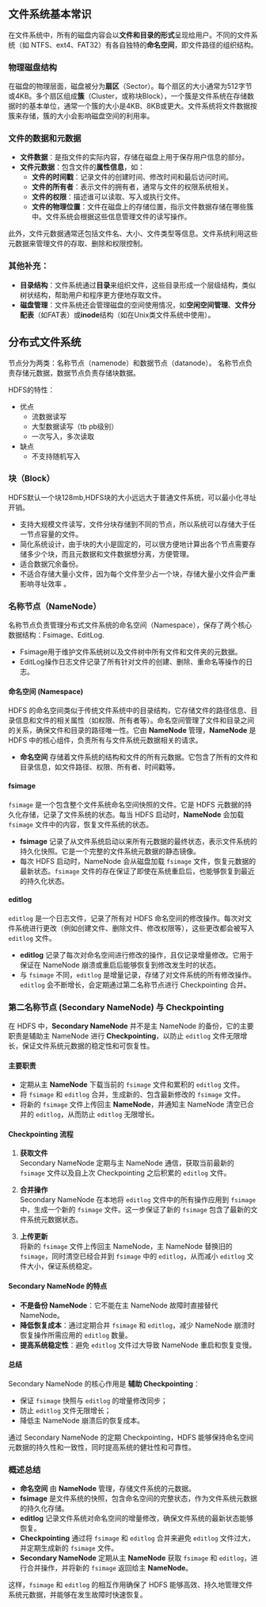 ## 文件系统基本常识

在文件系统中，所有的磁盘内容会以**文件和目录的形式**呈现给用户。不同的文件系统（如 NTFS、ext4、FAT32）有各自独特的**命名空间**，即文件路径的组织结构。

### 物理磁盘结构
在磁盘的物理层面，磁盘被分为**扇区**（Sector）。每个扇区的大小通常为512字节或4KB。多个扇区组成**簇**（Cluster，或称块Block），一个簇是文件系统在存储数据时的基本单位，通常一个簇的大小是4KB、8KB或更大。文件系统将文件数据按簇来存储，簇的大小会影响磁盘空间的利用率。

### 文件的数据和元数据
- **文件数据**：是指文件的实际内容，存储在磁盘上用于保存用户信息的部分。
- **文件元数据**：包含文件的**属性信息**，如：
  - **文件的时间戳**：记录文件的创建时间、修改时间和最后访问时间。
  - **文件的所有者**：表示文件的拥有者，通常与文件的权限系统相关。
  - **文件的权限**：描述谁可以读取、写入或执行文件。
  - **文件的物理位置**：文件在磁盘上的存储位置，指示文件数据存储在哪些簇中。文件系统会根据这些信息管理文件的读写操作。

此外，文件元数据通常还包括文件名、大小、文件类型等信息。文件系统利用这些元数据来管理文件的存取、删除和权限控制。

### 其他补充：
- **目录结构**：文件系统通过**目录**来组织文件，这些目录形成一个层级结构，类似树状结构，帮助用户和程序更方便地存取文件。
- **磁盘管理**：文件系统还会管理磁盘的空间使用情况，如**空闲空间管理**、**文件分配表**（如FAT表）或**inode**结构（如在Unix类文件系统中使用）。

## 分布式文件系统
节点分为两类：名称节点（namenode）和数据节点（datanode）。
名称节点负责存储元数据，数据节点负责存储块数据。

HDFS的特性：
- 优点
	- 流数据读写
	- 大型数据读写（tb pb级别）
	- 一次写入，多次读取
- 缺点
	 - 不支持随机写入

### 块（Block）
 HDFS默认一个块128mb,HDFS块的大小远远大于普通文件系统，可以最小化寻址开销。
 - 支持大规模文件读写，文件分块存储到不同的节点，所以系统可以存储大于任一节点容量的文件。
 - 简化系统设计，由于块的大小是固定的，可以很方便地计算出各个节点需要存储多少个块，而且元数据和文件数据想分离，方便管理。
 - 适合数据冗余备份。
 - 不适合存储大量小文件，因为每个文件至少占一个块，存储大量小文件会严重影响寻址效率 。

### 名称节点（NameNode）

名称节点负责管理分布式文件系统的命名空间（Namespace），保存了两个核心数据结构：Fsimage、EditLog.
- Fsimage用于维护文件系统树以及文件树中所有文件和文件夹的元数据。
- EditLog操作日志文件记录了所有针对文件的创建、删除、重命名等操作的日志。

#### 命名空间 (Namespace)
HDFS 的命名空间类似于传统文件系统中的目录结构，它存储文件的路径信息、目录信息和文件的相关属性（如权限、所有者等）。命名空间管理了文件和目录之间的关系，确保文件和目录的路径唯一性。它由 **NameNode** 管理，**NameNode** 是 HDFS 中的核心组件，负责所有与文件系统元数据相关的请求。

- **命名空间** 存储着文件系统的结构和文件的所有元数据。它包含了所有的文件和目录信息，如文件路径、权限、所有者、时间戳等。

#### fsimage
`fsimage` 是一个包含整个文件系统命名空间快照的文件。它是 HDFS 元数据的持久化存储，记录了文件系统的状态。每当 HDFS 启动时，**NameNode** 会加载 `fsimage` 文件中的内容，恢复文件系统的状态。

- **fsimage** 记录了从文件系统启动以来所有元数据的最终状态，表示文件系统的持久化快照。它是一个完整的文件系统元数据的静态镜像。
- 每次 HDFS 启动时，NameNode 会从磁盘加载 `fsimage` 文件，恢复元数据的最新状态。`fsimage` 文件的存在保证了即使在系统重启后，也能够恢复到最近的持久化状态。

#### editlog
`editlog` 是一个日志文件，记录了所有对 HDFS 命名空间的修改操作。每次对文件系统进行更改（例如创建文件、删除文件、修改权限等），这些更改都会被写入 `editlog` 文件。

- **editlog** 记录了每次对命名空间进行修改的操作，且仅记录增量修改。它用于保证在 NameNode 崩溃或重启后能够恢复到修改发生时的状态。
- 与 `fsimage` 不同，`editlog` 是增量记录，存储了对文件系统的所有修改操作。`editlog` 会不断增长，会定期通过第二名称节点进行 Checkpointing 合并。

### 第二名称节点 (Secondary NameNode) 与 Checkpointing

在 HDFS 中，**Secondary NameNode** 并不是主 NameNode 的备份，它的主要职责是辅助主 NameNode 进行 **Checkpointing**，以防止 `editlog` 文件无限增长，保证文件系统元数据的稳定性和可恢复性。

#### 主要职责
- 定期从主 **NameNode** 下载当前的 `fsimage` 文件和累积的 `editlog` 文件。
- 将 `fsimage` 和 `editlog` 合并，生成新的、包含最新修改的 `fsimage` 文件。
- 将新的 `fsimage` 文件上传回主 **NameNode**，并通知主 NameNode 清空已合并的 `editlog`，从而防止 `editlog` 无限增长。

#### Checkpointing 流程
1. **获取文件**  
   Secondary NameNode 定期与主 NameNode 通信，获取当前最新的 `fsimage` 文件以及自上次 Checkpointing 之后积累的 `editlog` 文件。

2. **合并操作**  
   Secondary NameNode 在本地将 `editlog` 文件中的所有操作应用到 `fsimage` 中，生成一个新的 `fsimage` 文件。这一步保证了新的 `fsimage` 包含了最新的文件系统元数据状态。

3. **上传更新**  
   将新的 `fsimage` 文件上传回主 NameNode，主 NameNode 替换旧的 `fsimage`，同时清空已经合并到 `fsimage` 中的 `editlog`，从而减小 `editlog` 文件大小，保证系统稳定。

#### Secondary NameNode 的特点
- **不是备份 NameNode**：它不能在主 NameNode 故障时直接替代 NameNode。
- **降低恢复成本**：通过定期合并 `fsimage` 和 `editlog`，减少 NameNode 崩溃时恢复操作所需应用的 `editlog` 数量。
- **提高系统稳定性**：避免 `editlog` 文件过大导致 NameNode 重启和恢复变慢。

#### 总结
Secondary NameNode 的核心作用是 **辅助 Checkpointing**：
- 保证 `fsimage` 快照与 `editlog` 的增量修改同步；
- 防止 `editlog` 文件无限增长；
- 降低主 NameNode 崩溃后的恢复成本。

通过 Secondary NameNode 的定期 Checkpointing，HDFS 能够保持命名空间元数据的持久性和一致性，同时提高系统的健壮性和可靠性。

### 概述总结
- **命名空间** 由 **NameNode** 管理，存储文件系统的元数据。
- **fsimage** 是文件系统的快照，包含命名空间的完整状态，作为文件系统元数据的持久化存储。
- **editlog** 记录文件系统对命名空间的增量修改，确保文件系统的最新状态能够恢复。
- **Checkpointing** 通过将 `fsimage` 和 `editlog` 合并来避免 `editlog` 文件过大，并定期生成新的 `fsimage` 文件。
- **Secondary NameNode** 定期从主 **NameNode** 获取 `fsimage` 和 `editlog`，进行合并操作，并将新的 `fsimage` 返回给主 **NameNode**。

这样，`fsimage` 和 `editlog` 的相互作用确保了 HDFS 能够高效、持久地管理文件系统元数据，并能够在发生故障时快速恢复。
 